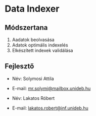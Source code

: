 # Data Indexer

## Módszertana

1. Aadatok beolvasása
2. Adatok optimális indexelés
3. Elkészített indexek validálása

## Fejlesztő

- Név: Solymosi Attila
- E-mail: mr.solymi@mailbox.unideb.hu

- Név: Lakatos Róbert
- E-mail: lakatos.robert@inf.unideb.hu